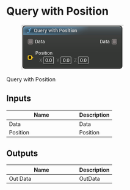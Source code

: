 # Query with Position

<div align="left" data-full-width="false">

<figure><img src="query_with_position.png" alt=""><figcaption></figcaption></figure>

</div>

Query with Position

## Inputs

<table>
<thead><tr><th width="170">Name</th><th>Description</th></tr></thead>
<tbody>
<tr><td>Data</td><td>Data</td></tr>
<tr><td>Position</td><td>Position</td></tr>
</tbody>
</table>

## Outputs

<table>
<thead><tr><th width="170">Name</th><th>Description</th></tr></thead>
<tbody>
<tr><td>Out Data</td><td>OutData</td></tr>
</tbody>
</table>